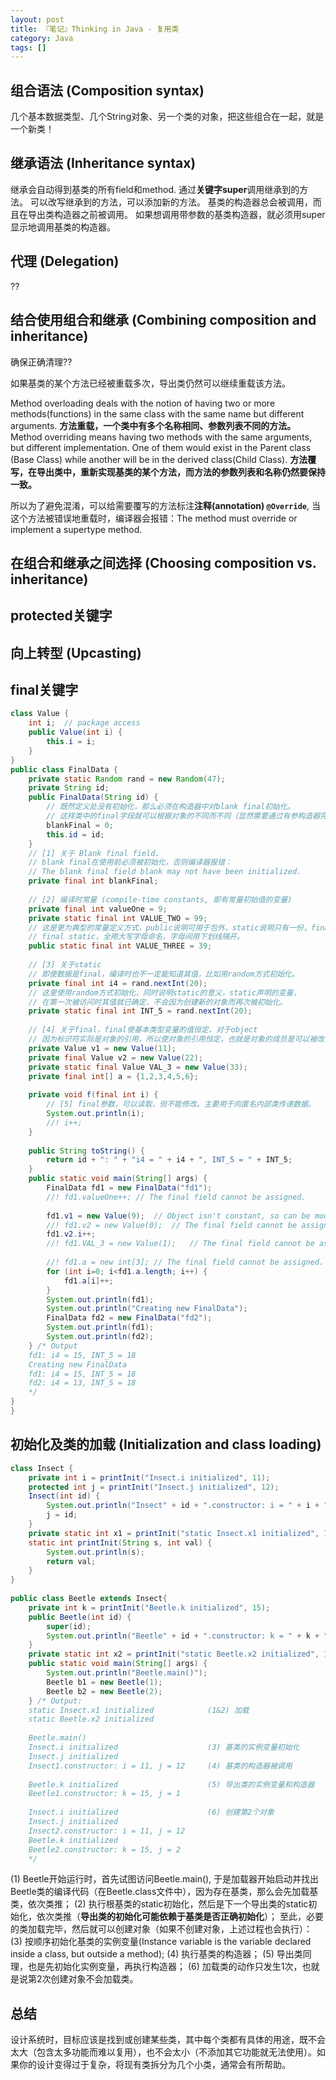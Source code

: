 ```yaml
---
layout: post
title: 『笔记』Thinking in Java - 复用类
category: Java
tags: []
---
```



## 组合语法 (Composition syntax)
几个基本数据类型、几个String对象、另一个类的对象，把这些组合在一起，就是一个新类！

## 继承语法 (Inheritance syntax)
继承会自动得到基类的所有field和method. 通过**关键字super**调用继承到的方法。
可以改写继承到的方法，可以添加新的方法。
基类的构造器总会被调用，而且在导出类构造器之前被调用。
如果想调用带参数的基类构造器，就必须用super显示地调用基类的构造器。

## 代理 (Delegation)
??

## 结合使用组合和继承 (Combining composition and inheritance)

确保正确清理??

如果基类的某个方法已经被重载多次，导出类仍然可以继续重载该方法。

Method overloading deals with the notion of having two or more methods(functions) in the same class with the same name but different arguments.
**方法重载，一个类中有多个名称相同、参数列表不同的方法。**
Method overriding means having two methods with the same arguments, but different implementation. One of them would exist in the Parent class (Base Class) while another will be in the derived class(Child Class).
**方法覆写，在导出类中，重新实现基类的某个方法，而方法的参数列表和名称仍然要保持一致。**

所以为了避免混淆，可以给需要覆写的方法标注**注释(annotation) `@Override`**, 当这个方法被错误地重载时，编译器会报错：The method must override or implement a supertype method.

## 在组合和继承之间选择 (Choosing composition vs. inheritance)

## protected关键字

## 向上转型 (Upcasting)

## final关键字

``` Java
class Value {
    int i;  // package access
    public Value(int i) {
        this.i = i;
    }
}
public class FinalData {
    private static Random rand = new Random(47);
    private String id;
    public FinalData(String id) {
        // 既然定义处没有初始化，那么必须在构造器中对blank final初始化。
        // 这样类中的final字段就可以根据对象的不同而不同（显然需要通过有参构造器完成），同时保持其值（或者引用）恒定不变的特性。
        blankFinal = 0;
        this.id = id;
    }
    // [1] 关于 Blank final field.
    // blank final在使用前必须被初始化，否则编译器报错：
    // The blank final field blank may not have been initialized.
    private final int blankFinal;
 
    // [2] 编译时常量 (compile-time constants, 即有常量初始值的变量)
    private final int valueOne = 9;
    private static final int VALUE_TWO = 99;
    // 这是更为典型的常量定义方式，public说明可用于包外，static说明只有一份，final说明是常量。
    // final static，全用大写字母命名，字母间用下划线隔开。
    public static final int VALUE_THREE = 39;
 
    // [3] 关于static
    // 即使数据是final，编译时也不一定能知道其值，比如用random方式初始化。
    private final int i4 = rand.nextInt(20);
    // 这里使用random方式初始化，同时说明static的意义，static声明的变量，
    // 在第一次被访问时其值就已确定，不会因为创建新的对象而再次被初始化。
    private static final int INT_5 = rand.nextInt(20);
 
    // [4] 关于final，final使基本类型变量的值恒定，对于object
    // 因为标识符实际是对象的引用，所以使对象的引用恒定，也就是对象的成员是可以被改变的。
    private Value v1 = new Value(11);
    private final Value v2 = new Value(22);
    private static final Value VAL_3 = new Value(33);
    private final int[] a = {1,2,3,4,5,6};
 
    private void f(final int i) {
        // [5] final参数，可以读取，但不能修改。主要用于向匿名内部类传递数据。
        System.out.println(i);
        //! i++;
    }
 
    public String toString() {
        return id + ": " + "i4 = " + i4 + ", INT_5 = " + INT_5;
    }
    public static void main(String[] args) {
        FinalData fd1 = new FinalData("fd1");
        //! fd1.valueOne++; // The final field cannot be assigned.
 
        fd1.v1 = new Value(9);  // Object isn't constant, so can be modified.
        //! fd1.v2 = new Value(0);  // The final field cannot be assigned.
        fd1.v2.i++;
        //! fd1.VAL_3 = new Value(1);   // The final field cannot be assigned.
 
        //! fd1.a = new int[3]; // The final field cannot be assigned.
        for (int i=0; i<fd1.a.length; i++) {
            fd1.a[i]++;
        }
        System.out.println(fd1);
        System.out.println("Creating new FinalData");
        FinalData fd2 = new FinalData("fd2");
        System.out.println(fd1);
        System.out.println(fd2);
    } /* Output
    fd1: i4 = 15, INT_5 = 18
    Creating new FinalData
    fd1: i4 = 15, INT_5 = 18
    fd2: i4 = 13, INT_5 = 18
    */
}
}
```

## 初始化及类的加载 (Initialization and class loading)

``` Java
class Insect {
    private int i = printInit("Insect.i initialized", 11);
    protected int j = printInit("Insect.j initialized", 12);
    Insect(int id) {
        System.out.println("Insect" + id + ".constructor: i = " + i + ", j = " + j);
        j = id;
    }
    private static int x1 = printInit("static Insect.x1 initialized", 14);
    static int printInit(String s, int val) {
        System.out.println(s);
        return val;
    }
}
 
public class Beetle extends Insect{
    private int k = printInit("Beetle.k initialized", 15);
    public Beetle(int id) {
        super(id);
        System.out.println("Beetle" + id + ".constructor: k = " + k + ", j = " + j);
    }
    private static int x2 = printInit("static Beetle.x2 initialized", 16);
    public static void main(String[] args) {
        System.out.println("Beetle.main()");
        Beetle b1 = new Beetle(1);
        Beetle b2 = new Beetle(2);
    } /* Output:
    static Insect.x1 initialized            (1&2) 加载
    static Beetle.x2 initialized
 
    Beetle.main()
    Insect.i initialized                    (3) 基类的实例变量初始化
    Insect.j initialized
    Insect1.constructor: i = 11, j = 12     (4) 基类的构造器被调用
 
    Beetle.k initialized                    (5) 导出类的实例变量和构造器
    Beetle1.constructor: k = 15, j = 1
 
    Insect.i initialized                    (6) 创建第2个对象
    Insect.j initialized
    Insect2.constructor: i = 11, j = 12
    Beetle.k initialized
    Beetle2.constructor: k = 15, j = 2
    */
```
(1) Beetle开始运行时，首先试图访问Beetle.main(), 于是加载器开始启动并找出Beetle类的编译代码（在Beetle.class文件中），因为存在基类，那么会先加载基类，依次类推；
(2) 执行根基类的static初始化，然后是下一个导出类的static初始化，依次类推（**导出类的初始化可能依赖于基类是否正确初始化**）；
至此，必要的类加载完毕，然后就可以创建对象（如果不创建对象，上述过程也会执行）：
(3) 按顺序初始化基类的实例变量(Instance variable is the variable declared inside a class, but outside a method);
(4) 执行基类的构造器；
(5) 导出类同理，也是先初始化实例变量，再执行构造器；
(6) 加载类的动作只发生1次，也就是说第2次创建对象不会加载类。

## 总结
设计系统时，目标应该是找到或创建某些类，其中每个类都有具体的用途，既不会太大（包含太多功能而难以复用），也不会太小（不添加其它功能就无法使用）。如果你的设计变得过于复杂，将现有类拆分为几个小类，通常会有所帮助。

 
